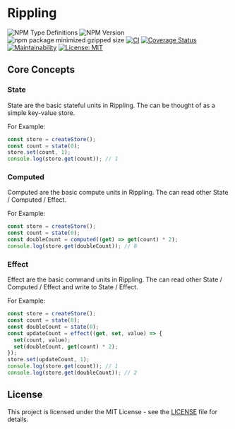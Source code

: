 # Rippling

![NPM Type Definitions](https://img.shields.io/npm/types/rippling)
![NPM Version](https://img.shields.io/npm/v/rippling)
![npm package minimized gzipped size](https://img.shields.io/bundlejs/size/rippling)
[![CI](https://github.com/e7h4n/rippling/actions/workflows/ci.yaml/badge.svg)](https://github.com/e7h4n/rippling/actions/workflows/ci.yaml)
[![Coverage Status](https://coveralls.io/repos/github/e7h4n/rippling/badge.svg?branch=main)](https://coveralls.io/github/e7h4n/rippling?branch=main)
[![Maintainability](https://api.codeclimate.com/v1/badges/a0b68839fea9c990a3eb/maintainability)](https://codeclimate.com/github/e7h4n/rippling/maintainability)
[![License: MIT](https://img.shields.io/badge/License-MIT-yellow.svg)](https://opensource.org/licenses/MIT)

## Core Concepts

### State

State are the basic stateful units in Rippling. The can be thought of as a simple key-value store.

For Example:

```typescript
const store = createStore();
const count = state(0);
store.set(count, 1);
console.log(store.get(count)); // 1
```

### Computed

Computed are the basic compute units in Rippling. The can read other State / Computed / Effect.

For Example:

```typescript
const store = createStore();
const count = state(0);
const doubleCount = computed((get) => get(count) * 2);
console.log(store.get(doubleCount)); // 0
```

### Effect

Effect are the basic command units in Rippling. The can read other State / Computed / Effect and write to State / Effect.

For Example:

```typescript
const store = createStore();
const count = state(0);
const doubleCount = state(0);
const updateCount = effect((get, set, value) => {
  set(count, value);
  set(doubleCount, get(count) * 2);
});
store.set(updateCount, 1);
console.log(store.get(count)); // 1
console.log(store.get(doubleCount)); // 2
```

## License

This project is licensed under the MIT License - see the [LICENSE](LICENSE) file for details.
